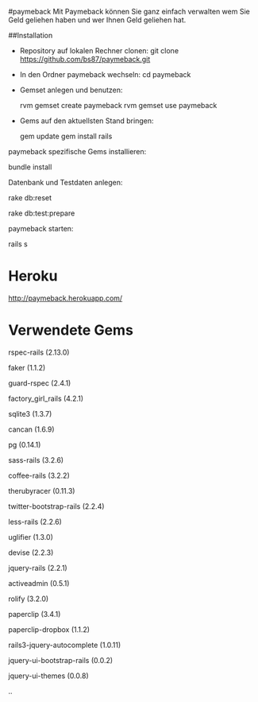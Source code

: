 #paymeback
Mit Paymeback können Sie ganz einfach verwalten wem Sie Geld geliehen haben und wer Ihnen Geld geliehen hat. 


##Installation
* Repository auf lokalen Rechner clonen:
	git clone https://github.com/bs87/paymeback.git

* In den Ordner paymeback wechseln:
	cd paymeback

* Gemset anlegen und benutzen:
	
	rvm gemset create paymeback
 	rvm gemset use paymeback

* Gems auf den aktuellsten Stand bringen:

 	gem update
 	gem install rails

paymeback spezifische Gems installieren:

 bundle install

Datenbank und Testdaten anlegen:

 rake db:reset

 rake db:test:prepare


paymeback starten:

  rails s


Heroku
======
http://paymeback.herokuapp.com/


Verwendete Gems
==========
rspec-rails (2.13.0)

faker (1.1.2)

guard-rspec (2.4.1)

factory_girl_rails (4.2.1)

sqlite3 (1.3.7)

cancan (1.6.9)

pg (0.14.1)

sass-rails (3.2.6)

coffee-rails (3.2.2)

therubyracer (0.11.3)

twitter-bootstrap-rails (2.2.4)

less-rails (2.2.6)

uglifier (1.3.0)

devise (2.2.3)

jquery-rails (2.2.1)

activeadmin (0.5.1)

rolify (3.2.0)

paperclip (3.4.1)

paperclip-dropbox (1.1.2)

rails3-jquery-autocomplete (1.0.11)

jquery-ui-bootstrap-rails (0.0.2)

jquery-ui-themes (0.0.8)

..